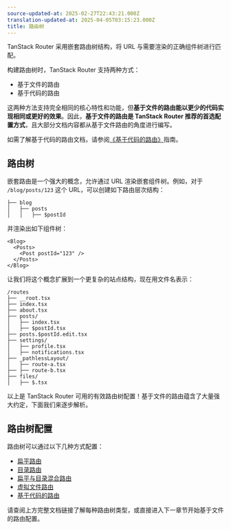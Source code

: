 ```yaml
---
source-updated-at: 2025-02-27T22:43:21.000Z
translation-updated-at: 2025-04-05T03:15:23.000Z
title: 路由树
---
```


TanStack Router 采用嵌套路由树结构，将 URL 与需要渲染的正确组件树进行匹配。

构建路由树时，TanStack Router 支持两种方式：

- 基于文件的路由
- 基于代码的路由

这两种方法支持完全相同的核心特性和功能，但**基于文件的路由能以更少的代码实现相同或更好的效果**。因此，**基于文件的路由是 TanStack Router 推荐的首选配置方式**，且大部分文档内容都从基于文件路由的角度进行编写。

如需了解基于代码的路由文档，请参阅[《基于代码的路由》](./code-based-routing.md)指南。

## 路由树

嵌套路由是一个强大的概念，允许通过 URL 渲染嵌套组件树。例如，对于 `/blog/posts/123` 这个 URL，可以创建如下路由层次结构：

```tsx
├── blog
│   ├── posts
│   │   ├── $postId
```

并渲染出如下组件树：

```tsx
<Blog>
  <Posts>
    <Post postId="123" />
  </Posts>
</Blog>
```

让我们将这个概念扩展到一个更复杂的站点结构，现在用文件名表示：

```
/routes
├── __root.tsx
├── index.tsx
├── about.tsx
├── posts/
│   ├── index.tsx
│   ├── $postId.tsx
├── posts.$postId.edit.tsx
├── settings/
│   ├── profile.tsx
│   ├── notifications.tsx
├── _pathlessLayout/
│   ├── route-a.tsx
├── ├── route-b.tsx
├── files/
│   ├── $.tsx
```

以上是 TanStack Router 可用的有效路由树配置！基于文件的路由蕴含了大量强大约定，下面我们来逐步解析。

## 路由树配置

路由树可以通过以下几种方式配置：

- [扁平路由](./file-based-routing.md#flat-routes)
- [目录路由](./file-based-routing.md#directory-routes)
- [扁平与目录混合路由](./file-based-routing.md#mixed-flat-and-directory-routes)
- [虚拟文件路由](./virtual-file-routes.md)
- [基于代码的路由](./code-based-routing.md)

请查阅上方完整文档链接了解每种路由树类型，或直接进入下一章节开始基于文件的路由配置。
